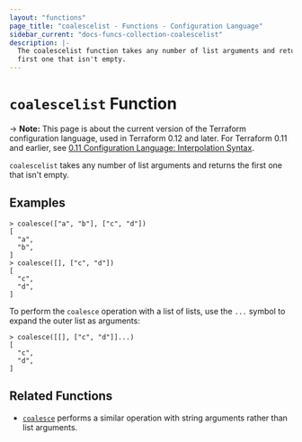 ```yaml
---
layout: "functions"
page_title: "coalescelist - Functions - Configuration Language"
sidebar_current: "docs-funcs-collection-coalescelist"
description: |-
  The coalescelist function takes any number of list arguments and returns the
  first one that isn't empty.
---
```


# `coalescelist` Function

-> **Note:** This page is about the current version of the Terraform
configuration language, used in Terraform 0.12 and later. For Terraform 0.11 and
earlier, see
[0.11 Configuration Language: Interpolation Syntax](../configuration-0-11/interpolation.html).

`coalescelist` takes any number of list arguments and returns the first one
that isn't empty.

## Examples

```
> coalesce(["a", "b"], ["c", "d"])
[
  "a",
  "b",
]
> coalesce([], ["c", "d"])
[
  "c",
  "d",
]
```

To perform the `coalesce` operation with a list of lists, use the `...`
symbol to expand the outer list as arguments:

```
> coalesce([[], ["c", "d"]]...)
[
  "c",
  "d",
]
```

## Related Functions

* [`coalesce`](./coalesce.html) performs a similar operation with string
  arguments rather than list arguments.
